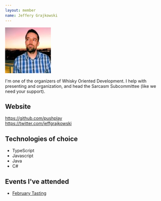 ```yaml
---
layout: member
name: Jeffery Grajkowski
---
```


![Jeffery Grajkowski](/members/images/jeffery-grajkowski.jpg)

I'm one of the organizers of Whisky Oriented Development.  I help with presenting and organization, and head the Sarcasm Subcommittee (like we need your support).

## Website

https://github.com/pushplay  
https://twitter.com/jeffgrajkowski

## Technologies of choice

* TypeScript
* Javascript
* Java
* C#

## Events I've attended

* [February Tasting](/2014/02/18/Tasting-Notes/)
